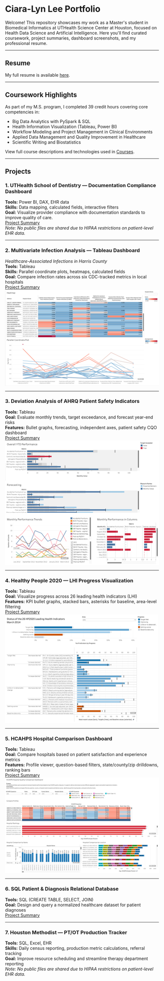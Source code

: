 # Ciara-Lyn Lee Portfolio

Welcome! This repository showcases my work as a Master's student in Biomedical Informatics at UTHealth Science Center at Houston, focused on Health Data Science and Artificial Intelligence. Here you'll find curated coursework, project summaries, dashboard screenshots, and my professional resume.

---

## Resume  
My full resume is available [here](./Resume/CiaraLee_Resume.pdf).

---

## Coursework Highlights

As part of my M.S. program, I completed 39 credit hours covering core competencies in:

- Big Data Analytics with PySpark & SQL  
- Health Information Visualization (Tableau, Power BI)  
- Workflow Modeling and Project Management in Clinical Environments  
- Applied Data Management and Quality Improvement in Healthcare  
- Scientific Writing and Biostatistics  

View full course descriptions and technologies used in [Courses](./Courses/course_catalog.md).

---

## Projects

### 1. UTHealth School of Dentistry — Documentation Compliance Dashboard  
**Tools:** Power BI, DAX, EHR data  
**Skills:** Data mapping, calculated fields, interactive filters  
**Goal:** Visualize provider compliance with documentation standards to improve quality of care.  
[Project Summary](./Projects/PowerBI_Dental_Dashboard/project_description.md)  
*Note: No public files are shared due to HIPAA restrictions on patient-level EHR data.*

---

### 2. Multivariate Infection Analysis — Tableau Dashboard  
*Healthcare-Associated Infections in Harris County*  
**Tools:** Tableau  
**Skills:** Parallel coordinate plots, heatmaps, calculated fields  
**Goal:** Compare infection rates across six CDC-tracked metrics in local hospitals  
[Project Summary](./Projects/Multivariate_Infection_Rates/project_description.md)  
![Dashboard Screenshot](./Projects/Multivariate_Infection_Rates/HW14_Heatmap_ParallelPlot.png)

---

### 3. Deviation Analysis of AHRQ Patient Safety Indicators  
**Tools:** Tableau  
**Goal:** Evaluate monthly trends, target exceedance, and forecast year-end risks  
**Features:** Bullet graphs, forecasting, independent axes, patient safety CQO dashboard  
[Project Summary](./Projects/Deviation_Analysis_Dashboard/project_description.md)  
![Dashboard Screenshot](./Projects/Deviation_Analysis_Dashboard/Unit7.png)

---

### 4. Healthy People 2020 — LHI Progress Visualization  
**Tools:** Tableau  
**Goal:** Visualize progress across 26 leading health indicators (LHI)  
**Features:** KPI bullet graphs, stacked bars, asterisks for baseline, area-level filtering  
[Project Summary](./Projects/HealthyPeople2020_LHI_Dashboard/project_description.md)  
![Dashboard Screenshot](./Projects/HealthyPeople2020_LHI_Dashboard/Unit9.png)

---

### 5. HCAHPS Hospital Comparison Dashboard  
**Tools:** Tableau  
**Goal:** Compare hospitals based on patient satisfaction and experience metrics  
**Features:** Profile viewer, question-based filters, state/county/zip drilldowns, ranking bars  
[Project Summary](./Projects/HCAHPS_Hospital_Comparison_Tool/project_description.md)  
![Dashboard Screenshot](./Projects/HCAHPS_Hospital_Comparison_Tool/TermProject.png)

---

### 6. SQL Patient & Diagnosis Relational Database  
**Tools:** SQL (CREATE TABLE, SELECT, JOIN)  
**Goal:** Design and query a normalized healthcare dataset for patient diagnoses  
[Project Summary](./Projects/SQL_Patient_Database/project_description.md)

---

### 7. Houston Methodist — PT/OT Production Tracker  
**Tools:** SQL, Excel, EHR  
**Skills:** Daily census reporting, production metric calculations, referral tracking  
**Goal:** Improve resource scheduling and streamline therapy department reporting  
*Note: No public files are shared due to HIPAA restrictions on patient-level EHR data.*

